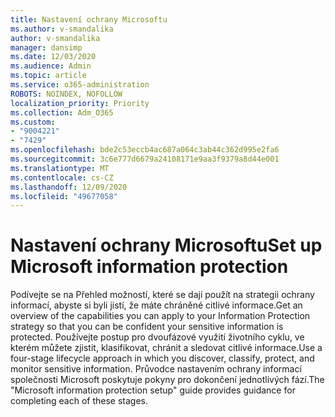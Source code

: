 ```yaml
---
title: Nastavení ochrany Microsoftu
ms.author: v-smandalika
author: v-smandalika
manager: dansimp
ms.date: 12/03/2020
ms.audience: Admin
ms.topic: article
ms.service: o365-administration
ROBOTS: NOINDEX, NOFOLLOW
localization_priority: Priority
ms.collection: Adm_O365
ms.custom:
- "9004221"
- "7429"
ms.openlocfilehash: bde2c53eccb4ac687a064c3ab44c362d995e2fa6
ms.sourcegitcommit: 3c6e777d6679a24108171e9aa3f9379a8d44e001
ms.translationtype: MT
ms.contentlocale: cs-CZ
ms.lasthandoff: 12/09/2020
ms.locfileid: "49677058"
---
```

# <a name="set-up-microsoft-information-protection"></a><span data-ttu-id="13684-102">Nastavení ochrany Microsoftu</span><span class="sxs-lookup"><span data-stu-id="13684-102">Set up Microsoft information protection</span></span>

<span data-ttu-id="13684-103">Podívejte se na Přehled možností, které se dají použít na strategii ochrany informací, abyste si byli jistí, že máte chráněné citlivé informace.</span><span class="sxs-lookup"><span data-stu-id="13684-103">Get an overview of the capabilities you can apply to your Information Protection strategy so that you can be confident your sensitive information is protected.</span></span> <span data-ttu-id="13684-104">Používejte postup pro dvoufázové využití životního cyklu, ve kterém můžete zjistit, klasifikovat, chránit a sledovat citlivé informace.</span><span class="sxs-lookup"><span data-stu-id="13684-104">Use a four-stage lifecycle approach in which you discover, classify, protect, and monitor sensitive information.</span></span> <span data-ttu-id="13684-105">Průvodce nastavením ochrany informací společnosti Microsoft poskytuje pokyny pro dokončení jednotlivých fází.</span><span class="sxs-lookup"><span data-stu-id="13684-105">The "Microsoft information protection setup" guide provides guidance for completing each of these stages.</span></span>
